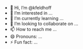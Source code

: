 - 👋 Hi, I’m @kfeldhoff
- 👀 I’m interested in ...
- 🌱 I’m currently learning ...
- 💞️ I’m looking to collaborate on ...
- 📫 How to reach me ...
- 😄 Pronouns: ...
- ⚡ Fun fact: ...

<!---
kfeldhoff/kfeldhoff is a ✨ special ✨ repository because its `README.md` (this file) appears on your GitHub profile.
You can click the Preview link to take a look at your changes.
--->
